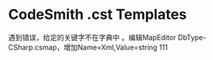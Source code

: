 ﻿# CodeSmith .cst Templates
遇到错误，给定的关键字不在字典中 。编辑MapEditor DbType-CSharp.csmap，增加Name=Xml,Value=string
111
